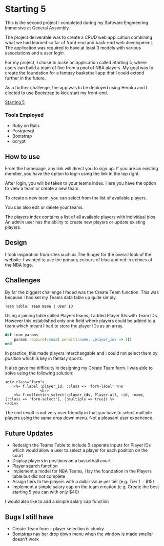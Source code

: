 # Starting 5

This is the second project I completed during my Software Engineering Immersive at General Assembly.

The project deliverable was to create a CRUD web application combining what we had learned so far of front-end and back-end web development. The application was required to have at least 3 models with various associations and a user login.

For my project, I chose to make an application called Starting 5, where users can build a team of five from a pool of NBA players. My goal was to create the foundation for a fantasy basketball app that I could extend further in the future.

As a further challenge, the app was to be deployed using Heroku and I elected to use Bootstrap to kick start my front-end.

[Starting 5](https://starting-5.herokuapp.com/)

### Tools Employed
- Ruby on Rails
- Postgresql
- Bootstrap
- bcrypt

## How to use

From the homepage, any link will direct you to sign up. If you are an existing member, you have the option to login using the link in the top right.

After login, you will be taken to your teams index. Here you have the option to view a team or create a new team.

To create a new team, you can select from the list of available players.

You can also edit or delete your teams.

The players index contains a list of all available players with individual bios. An admin user has the ability to create new players or update existing players.

## Design

I took inspiration from sites such as The Ringer for the overall look of the website. I wanted to use the primary colours of blue and red in echoes of the NBA logo.

## Challenges

By far the biggest challenge I faced was the Create Team function. This was because I had set my Teams data table up quite simply.

``Team Table: Team Name | User ID``

Using a joining table called PlayersTeams, I added Player IDs with Team IDs. However this established only one field where players could be added to a team which meant I had to store the player IDs as an array.

```ruby
def team_params
    params.require(:team).permit(:name, :player_ids => [])
end
```

In practice, this made players interchangable and I could not select them by position which is key in fantasy sports.

It also gave me difficulty in designing my Create Team form. I was able to solve using the following solution:

```erb
<div class="form">
    <%= f.label :player_id, :class => 'form-label' %>s
                <br>
    <%= f.collection_select(:player_ids, Player.all, :id, :name, {:class => 'form-select'}, {:multiple => true}) %>
</div>
```
The end result is not very user friendly in that you have to select multiple players using the same drop down menu. Not a pleasant user experience.

## Future Updates
- Redesign the Teams Table to include 5 seperate inputs for Player IDs which would allow a user to select a player for each position on the court
- Display players in positions on a basketball court
- Player search function
- Implement a model for NBA Teams, I lay the foundation in the Players table but did not complete
- Assign tiers to the players with a dollar value per tier (e.g. Tier 1 = $15)
- Implement a simple salary cap on the team creation (e.g. Create the best starting 5 you can with only $40)

I would also like to add a simple salary cap function

## Bugs I still have
- Create Team form - player selection is clunky
- Bootstrap nav bar drop down menu when the window is made smaller doesn't work